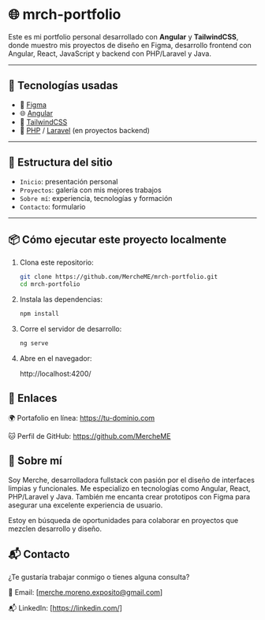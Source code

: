 # 🌐 mrch-portfolio
Este es mi portfolio personal desarrollado con **Angular** y **TailwindCSS**, donde muestro mis proyectos de diseño en Figma, desarrollo frontend con Angular, React, JavaScript y backend con PHP/Laravel  y Java.

---

## 🚀 Tecnologías usadas

- 🎨 [Figma](https://figma.com)
- 🌐 [Angular](https://angular.io/)
- 💅 [TailwindCSS](https://tailwindcss.com/)
- 🧠 [PHP](https://www.php.net/) / [Laravel](https://laravel.com/) (en proyectos backend)

---

## 🧩 Estructura del sitio

- `Inicio`: presentación personal
- `Proyectos`: galería con mis mejores trabajos
- `Sobre mí`: experiencia, tecnologías y formación
- `Contacto`: formulario 

---

## 📦 Cómo ejecutar este proyecto localmente

1. Clona este repositorio:
   ```bash
   git clone https://github.com/MercheME/mrch-portfolio.git
   cd mrch-portfolio

2. Instala las dependencias:
    ```bash
    npm install

3. Corre el servidor de desarrollo:

    ```bash
    ng serve

4. Abre en el navegador:

    http://localhost:4200/

## 🔗 Enlaces 
🌍 Portafolio en línea: https://tu-dominio.com

🐱 Perfil de GitHub: https://github.com/MercheME


## 🙋 Sobre mí
Soy Merche, desarrolladora fullstack con pasión por el diseño de interfaces limpias y funcionales. Me especializo en tecnologías como Angular, React, PHP/Laravel y Java. También me encanta crear prototipos con Figma para asegurar una excelente experiencia de usuario.

Estoy en búsqueda de oportunidades para colaborar en proyectos que mezclen desarrollo y diseño.

## 📬 Contacto
¿Te gustaría trabajar conmigo o tienes alguna consulta?

📧 Email: [merche.moreno.exposito@gmail.com]

📬 LinkedIn: [https://linkedin.com/]
